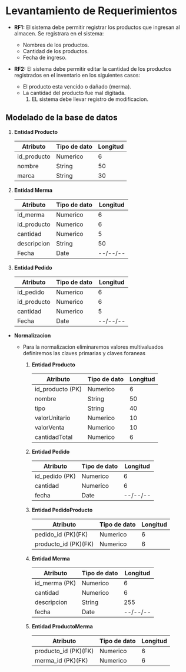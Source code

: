 
# Levantamiento de Requerimientos

<!--Para la realizacion de la API empezaremos por definir los requerimiento-->

* **RF1:** El sistema debe permitir registrar los productos que ingresan al almacen. Se registrara en el sistema:
    * Nombres de los productos.
    * Cantidad de los productos.
    * Fecha de ingreso.

* **RF2:** El sistema debe permitir editar la cantidad de los productos registrados en el inventario en los siguientes casos:
    * El producto esta vencido o dañado (merma).
    * La cantidad del producto fue mal digitada.
        1. EL sistema debe llevar registro de modificacion.

<!--Con base en esto requerimientos debemos realizar la base de datos-->

## Modelado de la base de datos

<!--Para el modelado de la base de datos comenzaremos definiendo las entidades y los atributos -->

1. **Entidad Producto**

    | Atributo | Tipo de dato | Longitud |
    |--|--|--|
    | id_producto | Numerico |  6 |
    | nombre | String | 50 |
    | marca | String | 30 |


2. **Entidad Merma**

    | Atributo | Tipo de dato | Longitud |
    |--|--|--|
    | id_merma | Numerico | 6 |
    | id_producto | Numerico | 6 |
    | cantidad | Numerico | 5 |
    | descripcion | String | 50 | 
    | Fecha | Date | --/--/-- |


3. **Entidad Pedido**

    | Atributo | Tipo de dato | Longitud |
    |--|--|--|
    | id_pedido | Numerico | 6 |
    | id_producto | Numerico | 6 |
    | cantidad | Numerico  | 5 | 
    | Fecha | Date | --/--/-- |


* **Normalizacion**

    * Para la normalizacion eliminaremos valores multivaluados definiremos las claves primarias y claves foraneas

        1. **Entidad Producto**

            | Atributo | Tipo de dato | Longitud |
            |--|--|--|
            | id_producto (PK) | Numerico | 6 |
            | nombre | String | 50 | 
            | tipo |String | 40 |
            | valorUnitario | Numerico | 10 |
            | valorVenta | Numerico | 10 |
            | cantidadTotal | Numerico | 6 |
        
        2. **Entidad Pedido**

            | Atributo | Tipo de dato | Longitud |
            |--|--|--|
            | id_pedido (PK) | Numerico | 6 |
            | cantidad | Numerico | 6 |
            | fecha | Date | --/--/-- |
        
        3. **Entidad PedidoProducto**

            | Atributo | Tipo de dato | Longitud |
            |--|--|--|
            | pedido_id (PK)(FK)| Numerico | 6 |
            | producto_id (PK)(FK) | Numerico | 6 |
            
        4. **Entidad Merma**

            | Atributo | Tipo de dato | Longitud |
            |--|--|--|
            | id_merma (PK) | Numerico | 6 |
            | cantidad | Numerico | 6 |
            | descripcion | String | 255 |
            | fecha | Date | --/--/-- |

        5. **Entidad ProductoMerma**

            | Atributo | Tipo de dato | Longitud |
            |--|--|--|
            | producto_id (PK)(FK) | Numerico | 6 |
            | merma_id (PK)(FK) | Numerico | 6 |


